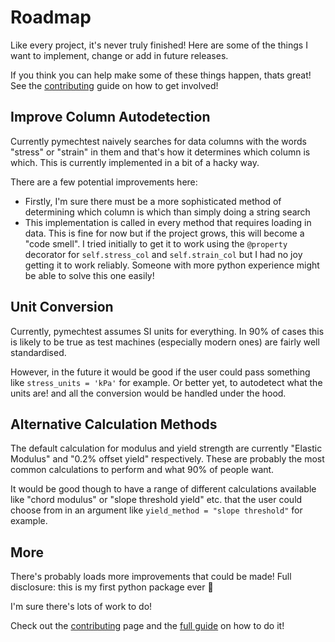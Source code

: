 # Roadmap

Like every project, it's never truly finished! Here are some of the things I want to implement, change or add in future releases.

If you think you can help make some of these things happen, thats great! See the [contributing] guide on how to get involved!

## Improve Column Autodetection

Currently pymechtest naively searches for data columns with the words "stress" or "strain" in them and that's how it determines which column is which. This is currently implemented in a bit of a hacky way.

There are a few potential improvements here:

* Firstly, I'm sure there must be a more sophisticated method of determining which column is which than simply doing a string search
* This implementation is called in every method that requires loading in data. This is fine for now but if the project grows, this will become a "code smell". I tried initially to get it to work using the `@property` decorator for `self.stress_col` and `self.strain_col` but I had no joy getting it to work reliably. Someone with more python experience might be able to solve this one easily!

## Unit Conversion

Currently, pymechtest assumes SI units for everything. In 90% of cases this is likely to be true as test machines (especially modern ones) are fairly well standardised.

However, in the future it would be good if the user could pass something like `stress_units = 'kPa'` for example. Or better yet, to autodetect what the units are! and all the conversion would be handled under the hood.

## Alternative Calculation Methods

The default calculation for modulus and yield strength are currently "Elastic Modulus" and "0.2% offset yield" respectively. These are probably the most common calculations to perform and what 90% of people want.

It would be good though to have a range of different calculations available like "chord modulus" or "slope threshold yield" etc. that the user could choose from in an argument like `yield_method = "slope threshold"` for example.

## More

There's probably loads more improvements that could be made! Full disclosure: this is my first python package ever :eyes:

I'm sure there's lots of work to do!

Check out the [contributing] page and the [full guide] on how to do it!

[contributing]: contributing/help.md
[full guide]: contributing/guide.md
